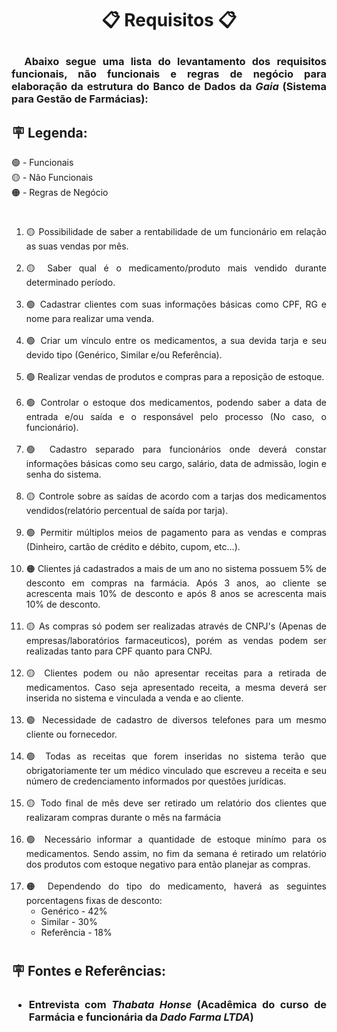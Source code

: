<h1 align="center"> 
    <p>📋 <strong>Requisitos</strong> 📋</p>
</h1>
<h3 align="justify"> 
    <p> &nbsp
    Abaixo segue uma lista do levantamento dos requisitos funcionais, não funcionais e regras de negócio para elaboração da estrutura do Banco de Dados da <strong><em>Gaia</em></strong> (Sistema para Gestão de Farmácias):
    </p>
    <p> 
    <h2><strong>🪧 Legenda:</strong></h2>
        🟢 - Funcionais
        <br>
        🟡 - Não Funcionais
        <br>
        🟠 - Regras de Negócio
        <br>
    </p>
</h3>

#
<div align="justify">
    <ol>
        <li>🟡 Possibilidade de saber a rentabilidade de um funcionário em relação as suas vendas por mês.</li><br>
        <li>🟡 Saber qual é o medicamento/produto mais vendido durante determinado período.</li><br>
        <li>🟢 Cadastrar clientes com suas informações básicas como CPF, RG e nome para realizar uma venda.</li><br>
        <li>🟢 Criar um vínculo entre os medicamentos, a sua devida tarja e seu devido tipo (Genérico, Similar e/ou Referência).</li><br>
        <li>🟢 Realizar vendas de produtos e compras para a reposição de estoque.</li><br>
        <li>🟢 Controlar o estoque dos medicamentos, podendo saber a data de entrada e/ou saída e o responsável pelo processo (No caso, o funcionário).</li><br>
        <li>🟢 Cadastro separado para funcionários onde deverá constar informações básicas como seu cargo, salário, data de admissão, login e senha do sistema.</li><br>
        <li>🟡 Controle sobre as saídas de acordo com a tarjas dos medicamentos vendidos(relatório percentual de saída por tarja).</li><br>
        <li>🟢 Permitir múltiplos meios de pagamento para as vendas e compras (Dinheiro, cartão de crédito e débito, cupom, etc...).</li><br>
        <li>🟠 Clientes já cadastrados a mais de um ano no sistema possuem 5% de desconto em compras na farmácia. Após 3 anos, ao cliente se acrescenta mais 10% de desconto e após 8 anos se acrescenta mais 10% de desconto.</li><br>
        <li>🟡 As compras só podem ser realizadas através de CNPJ's (Apenas de empresas/laboratórios farmaceuticos), porém as vendas podem ser realizadas tanto para CPF quanto para CNPJ.</li><br>
        <li>🟡 Clientes podem ou não apresentar receitas para a retirada de medicamentos. Caso seja apresentado receita, a mesma deverá ser inserida no sistema e vinculada a venda e ao cliente. </li><br>
        <li>🟢 Necessidade de cadastro de diversos telefones para um mesmo cliente ou fornecedor.</li><br>
        <li>🟢 Todas as receitas que forem inseridas no sistema terão que obrigatoriamente ter um médico vinculado que escreveu a receita e seu número de credenciamento informados por questões jurídicas.</li><br>
        <li>🟡 Todo final de mês deve ser retirado um relatório dos clientes que realizaram compras durante o mês na farmácia</li><br>
        <li>🟢 Necessário informar a quantidade de estoque minímo para os medicamentos. Sendo assim, no fim da semana é retirado um relatório dos produtos com estoque negativo para então planejar as compras.</li><br>
        <li>🟠 Dependendo do tipo do medicamento, haverá as seguintes porcentagens fixas de desconto:
            <ul>
                <li>Genérico - 42%</li>
                <li>Similar - 30%</li>
                <li>Referência - 18%</li>
            </ul>
        </li>
    </ol>
<div>

#
<h2><strong>🪧 Fontes e Referências:<strong></h2>
<h3 align="justify"> 
    <ul>
        <li>Entrevista com <em>Thabata Honse</em> (Acadêmica do curso de Farmácia e funcionária da <em>Dado Farma LTDA</em>)</li>
    </ul>  
 
</h3>